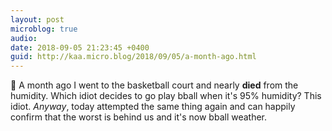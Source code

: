 ```yaml
---
layout: post
microblog: true
audio: 
date: 2018-09-05 21:23:45 +0400
guid: http://kaa.micro.blog/2018/09/05/a-month-ago.html
---
```

🏀 A month ago I went to the basketball court and nearly **died** from the humidity. Which idiot decides to go play bball when it's 95% humidity? This idiot. _Anyway_, today attempted the same thing again and can happily confirm that the worst is behind us and it's now bball weather.

